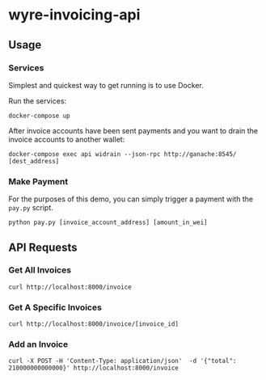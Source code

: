 # wyre-invoicing-api

## Usage

### Services

Simplest and quickest way to get running is to use Docker.

Run the services:

    docker-compose up

After invoice accounts have been sent payments and you want to drain the invoice accounts to another wallet:

    docker-compose exec api widrain --json-rpc http://ganache:8545/ [dest_address]

### Make Payment

For the purposes of this demo, you can simply trigger a payment with the `pay.py` script.

    python pay.py [invoice_account_address] [amount_in_wei]

## API Requests

### Get All Invoices

    curl http://localhost:8000/invoice

### Get A Specific Invoices

    curl http://localhost:8000/invoice/[invoice_id]

### Add an Invoice

    curl -X POST -H 'Content-Type: application/json'  -d '{"total": 210000000000000}' http://localhost:8000/invoice
